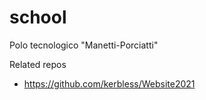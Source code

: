 # school
Polo tecnologico "Manetti-Porciatti"

Related repos
- https://github.com/kerbless/Website2021
